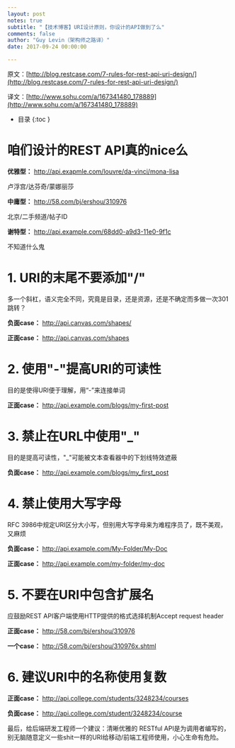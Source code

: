 ```yaml
---
layout: post
notes: true
subtitle: "【技术博客】URI设计原则，你设计的API做到了么"
comments: false
author: "Guy Levin（架构师之路译）"
date: 2017-09-24 00:00:00

---
```


原文：[http://blog.restcase.com/7-rules-for-rest-api-uri-design/](http://blog.restcase.com/7-rules-for-rest-api-uri-design/)

译文：[http://www.sohu.com/a/167341480_178889](http://www.sohu.com/a/167341480_178889)

*   目录
{:toc }

# 咱们设计的REST API真的nice么

**优雅型：** http://api.exapmle.com/louvre/da-vinci/mona-lisa

卢浮宫/达芬奇/蒙娜丽莎

**中庸型：** http://58.com/bj/ershou/310976

北京/二手频道/帖子ID

**谢特型：** http://api.example.com/68dd0-a9d3-11e0-9f1c

不知道什么鬼

# 1. URI的末尾不要添加"/"

多一个斜杠，语义完全不同，究竟是目录，还是资源，还是不确定而多做一次301跳转？

**负面case：** http://api.canvas.com/shapes/

**正面case：** http://api.canvas.com/shapes

# 2. 使用"-"提高URI的可读性

目的是使得URI便于理解，用“-”来连接单词

**正面case：** http://api.example.com/blogs/my-first-post

# 3. 禁止在URL中使用"_"

目的是提高可读性，"_"可能被文本查看器中的下划线特效遮蔽

**负面case：** http://api.example.com/blogs/my_first_post

# 4. 禁止使用大写字母

RFC 3986中规定URI区分大小写，但别用大写字母来为难程序员了，既不美观，又麻烦

**负面case：** http://api.example.com/My-Folder/My-Doc

**正面case：** http://api.example.com/my-folder/my-doc

# 5. 不要在URI中包含扩展名

应鼓励REST API客户端使用HTTP提供的格式选择机制Accept request header

**正面case：** http://58.com/bj/ershou/310976

**一个case：** http://58.com/bj/ershou/310976x.shtml

# 6. 建议URI中的名称使用复数

**正面case：** http://api.college.com/students/3248234/courses

**负面case：** http://api.college.com/student/3248234/course

最后，给后端研发工程师一个建议：清晰优雅的 RESTful API是为调用者编写的，别无脑随意定义一些shit一样的URI给移动/前端工程师使用，小心生命有危险。